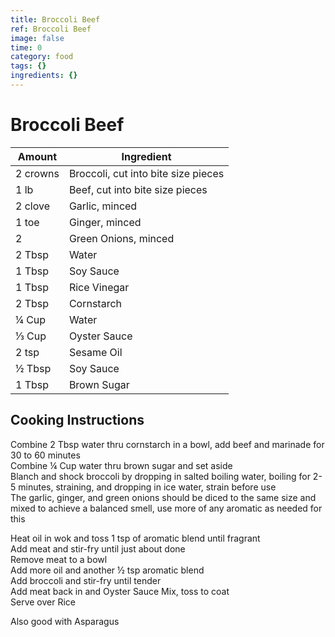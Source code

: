 ```yaml
---
title: Broccoli Beef
ref: Broccoli Beef
image: false
time: 0
category: food
tags: {}
ingredients: {}
---
```

# Broccoli Beef  
  
|Amount|Ingredient|  
|----|----|  
2 crowns | Broccoli, cut into bite size pieces  
1 lb | Beef, cut into bite size pieces  
2 clove | Garlic, minced  
1 toe | Ginger, minced  
2 | Green Onions, minced  
2 Tbsp | Water  
1 Tbsp | Soy Sauce  
1 Tbsp | Rice Vinegar  
2 Tbsp | Cornstarch  
¼ Cup | Water  
⅓ Cup | Oyster Sauce  
2 tsp | Sesame Oil  
½ Tbsp | Soy Sauce  
1 Tbsp | Brown Sugar  
  
## Cooking Instructions  
Combine 2 Tbsp water thru cornstarch in a bowl, add beef and marinade for 30 to 60 minutes  
Combine ¼ Cup water thru brown sugar and set aside  
Blanch and shock broccoli by dropping in salted boiling water, boiling for 2-5 minutes, straining, and dropping in ice water, strain before use  
The garlic, ginger, and green onions should be diced to the same size and mixed to achieve a balanced smell, use more of any aromatic as needed for this  
  
Heat oil in wok and toss 1 tsp of aromatic blend until fragrant  
Add meat and stir-fry until just about done  
Remove meat to a bowl  
Add more oil and another ½ tsp aromatic blend  
Add broccoli and stir-fry until tender  
Add meat back in and Oyster Sauce Mix, toss to coat  
Serve over Rice  
  
Also good with Asparagus  
  